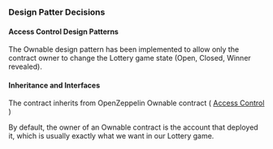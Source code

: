 ### Design Patter Decisions 


#### Access Control Design Patterns 

The Ownable design pattern has been implemented to allow only the contract owner to change the Lottery game state (Open, Closed, Winner revealed). 


#### Inheritance and Interfaces

The contract inherits from OpenZeppelin Ownable contract ( [Access Control](https://docs.openzeppelin.com/contracts/4.x/access-control) ) 

By default, the owner of an Ownable contract is the account that deployed it, which is usually exactly what we want in our Lottery game. 


